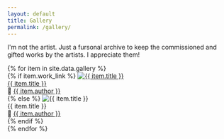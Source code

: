 ```yaml
---
layout: default
title: Gallery
permalink: /gallery/
---
```


<div class="content">
<!--  <h2 >Note</h2> -->
<p>
I'm not the artist. Just a fursonal archive to keep the commissioned and gifted works by the artists. I appreciate them!
</p>
</div>

<div class="grid">
  {% for item in site.data.gallery %}
    <div class="grid-item fade-in" tabindex="0">
      {% if item.work_link %}
        <a href="{{ item.work_link }}" target="_blank">
          <img src="{{ item.image }}" alt="{{ item.title }}" />
          <div class="overlay">
            <div class="title"><a href="{{ item.work_link }}" target="_blank">{{ item.title }}</a></div>
            <div class="artist">🎨 <a href="{{ item.author_link | default:'#' }}" target="_blank">{{ item.author }}</a></div>
          </div>
        </a>
      {% else %}
        <img src="{{ item.image }}" alt="{{ item.title }}" />
        <div class="overlay">
          <div class="title">{{ item.title }}</div>
          <div class="artist">🎨 <a href="{{ item.author_link | default:'#' }}" target="_blank">{{ item.author }}</a></div>
        </div>
      {% endif %}
    </div>
  {% endfor %}
</div>

<script src="/assets/js/gallery.js"></script>
